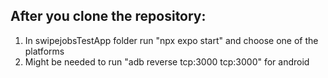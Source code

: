 ## After you clone the repository:
1. In swipejobsTestApp folder run "npx expo start" and choose one of the platforms
2. Might be needed to run "adb reverse tcp:3000 tcp:3000" for android

